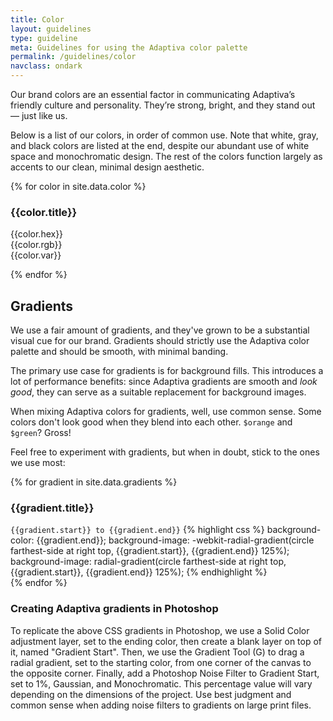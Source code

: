 ```yaml
---
title: Color
layout: guidelines
type: guideline
meta: Guidelines for using the Adaptiva color palette
permalink: /guidelines/color
navclass: ondark
---
```

Our brand colors are an essential factor in communicating Adaptiva’s friendly culture and personality. They’re strong, bright, and they stand out — just like us.

Below is a list of our colors, in order of common use. Note that white, gray, and black colors are listed at the end, despite our abundant use of white space and monochromatic design. The rest of the colors function largely as accents to our clean, minimal design aesthetic.

<div class="j-col j-col-12 colors">
{% for color in site.data.color %}
  <div class="j-col j-col-3 color">
    <div class="color-sample" style="background: {{color.hex}}; {% if color.border %}border: {{color.border}};{% endif %}">
    </div>
    <div class="color-meta">
      <h3 style="color: {{color.hex}}; {% if color.title_color %}color: {{color.title_color}};{% endif %}">{{color.title}}</h3>
      <p>{{color.hex}}<br>{{color.rgb}}<br>{{color.var}}</p>
    </div>
  </div>
{% endfor %}
</div>

## Gradients

We use a fair amount of gradients, and they've grown to be a substantial visual cue for our brand. Gradients should strictly use the Adaptiva color palette and should be smooth, with minimal banding.

The primary use case for gradients is for background fills. This introduces a lot of performance benefits: since Adaptiva gradients are smooth and _look good_, they can serve as a suitable replacement for background images.

When mixing Adaptiva colors for gradients, well, use common sense. Some colors don't look good when they blend into each other. `$orange` and `$green`? Gross!

Feel free to experiment with gradients, but when in doubt, stick to the ones we use most:

<div class="j-col j-col-12 colors">
{% for gradient in site.data.gradients %}
  <div class="j-col j-col-12 gradient">
    <div class="gradient-sample" style="background-color: {{gradient.end}}; background-image: radial-gradient(circle farthest-side at right top, {{gradient.start}}, {{gradient.end}} 125%);"></div>
    <div class="gradient-meta">
      <h3>{{gradient.title}}</h3>
      <code>{{gradient.start}} to {{gradient.end}}</code>
{% highlight css %}
background-color: {{gradient.end}};
background-image: -webkit-radial-gradient(circle farthest-side at right top, {{gradient.start}}, {{gradient.end}} 125%);
background-image: radial-gradient(circle farthest-side at right top, {{gradient.start}}, {{gradient.end}} 125%);
{% endhighlight %}
    </div>
  </div>
{% endfor %}
</div>

### Creating Adaptiva gradients in Photoshop

To replicate the above CSS gradients in Photoshop, we use a Solid Color adjustment layer, set to the ending color, then create a blank layer on top of it, named "Gradient Start". Then, we use the Gradient Tool (G) to drag a radial gradient, set to the starting color, from one corner of the canvas to the opposite corner. Finally, add a Photoshop Noise Filter to Gradient Start, set to 1%, Gaussian, and Monochromatic. This percentage value will vary depending on the dimensions of the project. Use best judgment and common sense when adding noise filters to gradients on large print files.
